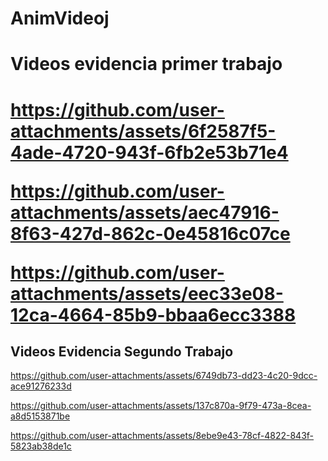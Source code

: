 # AnimVideoj

<h1> Videos evidencia primer trabajo <h1>


https://github.com/user-attachments/assets/6f2587f5-4ade-4720-943f-6fb2e53b71e4



https://github.com/user-attachments/assets/aec47916-8f63-427d-862c-0e45816c07ce



https://github.com/user-attachments/assets/eec33e08-12ca-4664-85b9-bbaa6ecc3388


<h2>Videos Evidencia Segundo Trabajo</h2>



https://github.com/user-attachments/assets/6749db73-dd23-4c20-9dcc-ace91276233d



https://github.com/user-attachments/assets/137c870a-9f79-473a-8cea-a8d5153871be



https://github.com/user-attachments/assets/8ebe9e43-78cf-4822-843f-5823ab38de1c



